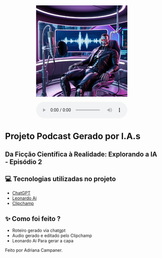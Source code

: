 <p align="center">
<img 
    src="./assets/T800.jpg"
    width="300"
/>
</p>


<div align="center">
    <audio src="./output/episodio-2.mp3" controls title="Podcast editado"></audio>
</div>

# Projeto Podcast Gerado por I.A.s
## Da Ficção Científica à Realidade: Explorando a IA - Episódio 2


## 💻 Tecnologias utilizadas no projeto

- [ChatGPT](https://chat.openai.com/) 
- [Leonardo Ai](https://leonardo.ai/)
- [Clipchamp](https://clipchamp.com/pt-br/)

## ✨ Como foi feito ?

- Roteiro gerado via chatgpt
- Audio gerado e editado pelo Clipchamp
- Leonardo Ai Para gerar a capa


Feito por Adriana Campaner.
